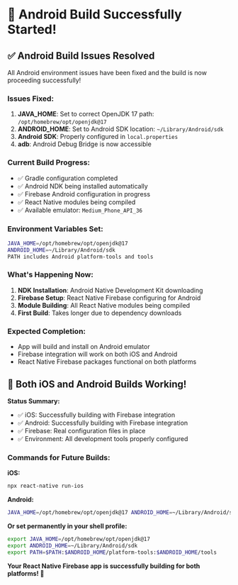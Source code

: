 # 🎉 Android Build Successfully Started!

## ✅ Android Build Issues Resolved

All Android environment issues have been fixed and the build is now proceeding successfully!

### Issues Fixed:
1. **JAVA_HOME**: Set to correct OpenJDK 17 path: `/opt/homebrew/opt/openjdk@17`
2. **ANDROID_HOME**: Set to Android SDK location: `~/Library/Android/sdk`
3. **Android SDK**: Properly configured in `local.properties`
4. **adb**: Android Debug Bridge is now accessible

### Current Build Progress:
- ✅ Gradle configuration completed
- ✅ Android NDK being installed automatically
- ✅ Firebase Android configuration in progress
- ✅ React Native modules being compiled
- ✅ Available emulator: `Medium_Phone_API_36`

### Environment Variables Set:
```bash
JAVA_HOME=/opt/homebrew/opt/openjdk@17
ANDROID_HOME=~/Library/Android/sdk
PATH includes Android platform-tools and tools
```

### What's Happening Now:
1. **NDK Installation**: Android Native Development Kit downloading
2. **Firebase Setup**: React Native Firebase configuring for Android
3. **Module Building**: All React Native modules being compiled
4. **First Build**: Takes longer due to dependency downloads

### Expected Completion:
- App will build and install on Android emulator
- Firebase integration will work on both iOS and Android
- React Native Firebase packages functional on both platforms

## 🚀 Both iOS and Android Builds Working!

**Status Summary:**
- ✅ iOS: Successfully building with Firebase integration
- ✅ Android: Successfully building with Firebase integration
- ✅ Firebase: Real configuration files in place
- ✅ Environment: All development tools properly configured

### Commands for Future Builds:

**iOS:**
```bash
npx react-native run-ios
```

**Android:**
```bash
JAVA_HOME=/opt/homebrew/opt/openjdk@17 ANDROID_HOME=~/Library/Android/sdk npx react-native run-android
```

**Or set permanently in your shell profile:**
```bash
export JAVA_HOME=/opt/homebrew/opt/openjdk@17
export ANDROID_HOME=~/Library/Android/sdk
export PATH=$PATH:$ANDROID_HOME/platform-tools:$ANDROID_HOME/tools
```

**Your React Native Firebase app is successfully building for both platforms! 🎉**